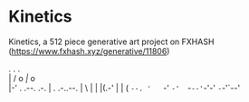 # Kinetics
Kinetics, a 512 piece generative art project on FXHASH (https://www.fxhash.xyz/generative/11806)
                                  
                                  
.   .              .              
|  /   o          _|_   o         
|-'    .  .--. .-. |    .  .-..--.
|  \   |  |  |(.-' |    | (   `--.
'   `-' `-'  `-`--'`-'-' `-`-'`--'
                                  
